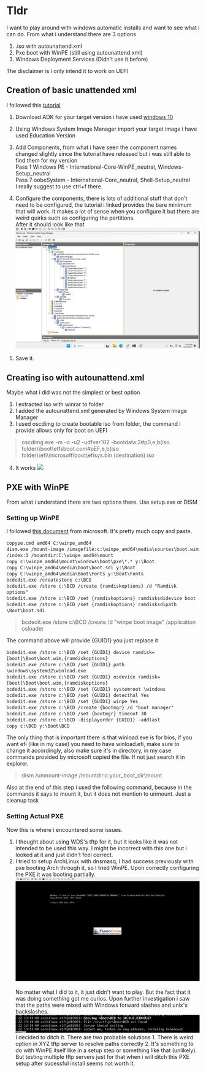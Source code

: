 # Tldr
I want to play around with windows automatic installs and want to see what i can do. From what i understand there are 3 options
1. .iso with autounattend.xml
2. Pxe boot with WinPE (still using autounattend.xml)
3. Windows Deployment Services (Didn't use it before)

The disclaimer is i only intend it to work on UEFI

## Creation of basic unattended xml
I followed this [tutorial](https://www.windowscentral.com/how-create-unattended-media-do-automated-installation-windows-10)
<br>
1. Download ADK for your target version i have used [windows 10](https://learn.microsoft.com/en-us/windows-hardware/get-started/adk-install)
2. Using Windows System Image Manager import your target image i have used Education Version
3. Add Components, from what i have seen the component names changed slightly since the tutorial have released but i was still able to find them for my version <br> Pass 1 Windows PE - International-Core-WinPE_neutral, Windows-Setup_neutral <br> Pass 7 oobeSystem - International-Core_neutral, Shell-Setup_neutral <br> I really suggest to use ctrl+f there.
4. Configure the components, there is lots of additional stuff that don't need to be configured, the tutorial i linked provides the bare minimum that will work. It makes a lot of sense when you configure it but there are weird quirks such as configuring the partitions.
<br>After it should look like that![alt text](resources/FirstVersionXML.png)

5. Save it.

## Creating iso with autounattend.xml
Maybe what i did was not the simplest or best option
1. I extracted iso with winrar to folder
2. I added the autounattend.xml generated by Windows System Image Manager
3. I used oscdimg to create bootable iso from folder, the command i provide allows only for boot on UEFI
>oscdimg.exe -m -o -u2 -udfver102 -bootdata:2#p0,e,b(iso folder)\boot\etfsboot.com#pEF,e,b(iso folder)\efi\microsoft\boot\efisys.bin (destination).iso
4. It works
![](resources/FirstVersionInstalling.gif)

## PXE with WinPE
From what i understand there are two options there. Use setup.exe or DISM
### Setting up WinPE
I followed [this document](https://learn.microsoft.com/en-us/windows/deployment/configure-a-pxe-server-to-load-windows-pe) from microsoft. It's pretty much copy and paste.
```
copype.cmd amd64 C:\winpe_amd64
dism.exe /mount-image /imagefile:c:\winpe_amd64\media\sources\boot.wim /index:1 /mountdir:C:\winpe_amd64\mount
copy c:\winpe_amd64\mount\windows\boot\pxe\*.* y:\Boot
copy C:\winpe_amd64\media\boot\boot.sdi y:\Boot
copy C:\winpe_amd64\media\Boot\Fonts y:\Boot\Fonts
bcdedit.exe /createstore c:\BCD
bcdedit.exe /store c:\BCD /create {ramdiskoptions} /d "Ramdisk options"
bcdedit.exe /store c:\BCD /set {ramdiskoptions} ramdisksdidevice boot
bcdedit.exe /store c:\BCD /set {ramdiskoptions} ramdisksdipath \Boot\boot.sdi
```
>bcdedit.exe /store c:\BCD /create /d "winpe boot image" /application osloader

The command above will provide {GUID1} you just replace it

```
bcdedit.exe /store c:\BCD /set {GUID1} device ramdisk=[boot]\Boot\boot.wim,{ramdiskoptions} 
bcdedit.exe /store c:\BCD /set {GUID1} path \windows\system32\winload.exe 
bcdedit.exe /store c:\BCD /set {GUID1} osdevice ramdisk=[boot]\Boot\boot.wim,{ramdiskoptions} 
bcdedit.exe /store c:\BCD /set {GUID1} systemroot \windows
bcdedit.exe /store c:\BCD /set {GUID1} detecthal Yes
bcdedit.exe /store c:\BCD /set {GUID1} winpe Yes
bcdedit.exe /store c:\BCD /create {bootmgr} /d "boot manager"
bcdedit.exe /store c:\BCD /set {bootmgr} timeout 30 
bcdedit.exe /store c:\BCD -displayorder {GUID1} -addlast
copy c:\BCD y:\Boot\BCD
```
The only thing that is important there is that winload.exe is for bios, if you want efi (like in my case) you need to have winload.efi, make sure to change it accordingly, also make sure it's in directory, in my case commands provided by microsoft copied the file. If not just search it in explorer.

>dism /unmount-image /mountdir:c:your_boot_dir\mount
>
Also at the end of this step i used the following command, because in the commands it says to mount it, but it does not mention to unmount. Just a cleanup task

### Setting Actual PXE
Now this is where i encountered some issues.
1. I thought about using WDS's tftp for it, but it looks like it was not intended to be used this way. I might be incorrect with this one but i looked at it and just didn't feel correct.
2. I tried to setup ArchLinux with dnsmasq, I had success previously with pxe booting Arch through it, so I tried WinPE. Upon correctly configuring the PXE it was booting partially.  
![](resources/correctdnsmasq.gif)
<br><br> No matter what I did to it, it just didn't want to play. But the fact that it was doing something got me curios. Upon further investigation i saw that the paths were mixed with Windows forward slashes and unix's backslashes. 
![](resources/othertftpserver.png)
I decided to ditch it.
There are two probable solutions 1. There is weird option in XYZ tftp server to resolve paths correctly 2. It's something to do with WinPE itself like in a setup step or something like that (unlikely). But testing multiple tftp servers just for that when i will ditch this PXE setup after sucessful install seems not worth it.

